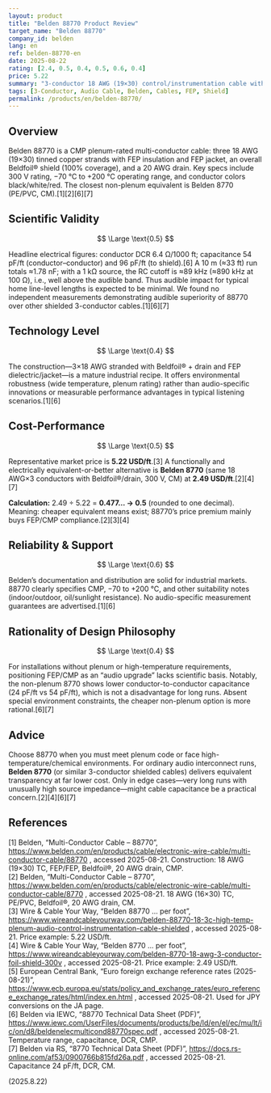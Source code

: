 ```yaml
---
layout: product
title: "Belden 88770 Product Review"
target_name: "Belden 88770"
company_id: belden
lang: en
ref: belden-88770-en
date: 2025-08-22
rating: [2.4, 0.5, 0.4, 0.5, 0.6, 0.4]
price: 5.22
summary: "3-conductor 18 AWG (19×30) control/instrumentation cable with FEP insulation/jacket, full Beldfoil® shield and 20 AWG drain. CMP plenum rated; electrical performance is standard while priced above non-plenum equivalents."
tags: [3-Conductor, Audio Cable, Belden, Cables, FEP, Shield]
permalink: /products/en/belden-88770/
---
```

## Overview

Belden 88770 is a CMP plenum-rated multi-conductor cable: three 18 AWG (19×30) tinned copper strands with FEP insulation and FEP jacket, an overall Beldfoil® shield (100% coverage), and a 20 AWG drain. Key specs include 300 V rating, −70 °C to +200 °C operating range, and conductor colors black/white/red. The closest non-plenum equivalent is Belden 8770 (PE/PVC, CM).[1][2][6][7]

## Scientific Validity

$$ \Large \text{0.5} $$

Headline electrical figures: conductor DCR 6.4 Ω/1000 ft; capacitance 54 pF/ft (conductor–conductor) and 96 pF/ft (to shield).[6] A 10 m (≈33 ft) run totals ≈1.78 nF; with a 1 kΩ source, the RC cutoff is ≈89 kHz (≈890 kHz at 100 Ω), i.e., well above the audible band. Thus audible impact for typical home line-level lengths is expected to be minimal. We found no independent measurements demonstrating audible superiority of 88770 over other shielded 3-conductor cables.[1][6][7]

## Technology Level

$$ \Large \text{0.4} $$

The construction—3×18 AWG stranded with Beldfoil® + drain and FEP dielectric/jacket—is a mature industrial recipe. It offers environmental robustness (wide temperature, plenum rating) rather than audio-specific innovations or measurable performance advantages in typical listening scenarios.[1][6]

## Cost-Performance

$$ \Large \text{0.5} $$

Representative market price is **5.22 USD/ft**.[3] A functionally and electrically equivalent-or-better alternative is **Belden 8770** (same 18 AWG×3 conductors with Beldfoil®/drain, 300 V, CM) at **2.49 USD/ft**.[2][4][7]

**Calculation:** 2.49 ÷ 5.22 = **0.477… → 0.5** (rounded to one decimal).  
Meaning: cheaper equivalent means exist; 88770’s price premium mainly buys FEP/CMP compliance.[2][3][4]

## Reliability & Support

$$ \Large \text{0.6} $$

Belden’s documentation and distribution are solid for industrial markets. 88770 clearly specifies CMP, −70 to +200 °C, and other suitability notes (indoor/outdoor, oil/sunlight resistance). No audio-specific measurement guarantees are advertised.[1][6]

## Rationality of Design Philosophy

$$ \Large \text{0.4} $$

For installations without plenum or high-temperature requirements, positioning FEP/CMP as an “audio upgrade” lacks scientific basis. Notably, the non-plenum 8770 shows lower conductor-to-conductor capacitance (24 pF/ft vs 54 pF/ft), which is not a disadvantage for long runs. Absent special environment constraints, the cheaper non-plenum option is more rational.[6][7]

## Advice

Choose 88770 when you must meet plenum code or face high-temperature/chemical environments. For ordinary audio interconnect runs, **Belden 8770** (or similar 3-conductor shielded cables) delivers equivalent transparency at far lower cost. Only in edge cases—very long runs with unusually high source impedance—might cable capacitance be a practical concern.[2][4][6][7]

## References

[1] Belden, “Multi-Conductor Cable – 88770”, https://www.belden.com/en/products/cable/electronic-wire-cable/multi-conductor-cable/88770 , accessed 2025-08-21. Construction: 18 AWG (19×30) TC, FEP/FEP, Beldfoil®, 20 AWG drain, CMP.  
[2] Belden, “Multi-Conductor Cable – 8770”, https://www.belden.com/en/products/cable/electronic-wire-cable/multi-conductor-cable/8770 , accessed 2025-08-21. 18 AWG (16×30) TC, PE/PVC, Beldfoil®, 20 AWG drain, CM.  
[3] Wire & Cable Your Way, “Belden 88770 … per foot”, https://www.wireandcableyourway.com/belden-88770-18-3c-high-temp-plenum-audio-control-instrumentation-cable-shielded , accessed 2025-08-21. Price example: 5.22 USD/ft.  
[4] Wire & Cable Your Way, “Belden 8770 … per foot”, https://www.wireandcableyourway.com/belden-8770-18-awg-3-conductor-foil-shield-300v , accessed 2025-08-21. Price example: 2.49 USD/ft.  
[5] European Central Bank, “Euro foreign exchange reference rates (2025-08-21)”, https://www.ecb.europa.eu/stats/policy_and_exchange_rates/euro_reference_exchange_rates/html/index.en.html , accessed 2025-08-21. Used for JPY conversions on the JA page.  
[6] Belden via IEWC, “88770 Technical Data Sheet (PDF)”, https://www.iewc.com/UserFiles/documents/products/be/ld/en/el/ec/mu/lt/ic/on/d8/beldenelecmulticond88770spec.pdf , accessed 2025-08-21. Temperature range, capacitance, DCR, CMP.  
[7] Belden via RS, “8770 Technical Data Sheet (PDF)”, https://docs.rs-online.com/af53/0900766b815fd26a.pdf , accessed 2025-08-21. Capacitance 24 pF/ft, DCR, CM.

(2025.8.22)


